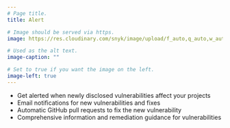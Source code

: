 ```yaml
---
# Page title.
title: Alert

# Image should be served via https.
image: https://res.cloudinary.com/snyk/image/upload/f_auto,q_auto,w_auto/v1468839471/features/features-alert.png

# Used as the alt text.
image-caption: ""

# Set to true if you want the image on the left.
image-left: true 
---
```


* Get alerted when newly disclosed vulnerabilities affect your projects
* Email notifications for new vulnerabilities and fixes
* Automatic GitHub pull requests to fix the new vulnerability
* Comprehensive information and remediation guidance for vulnerabilities
